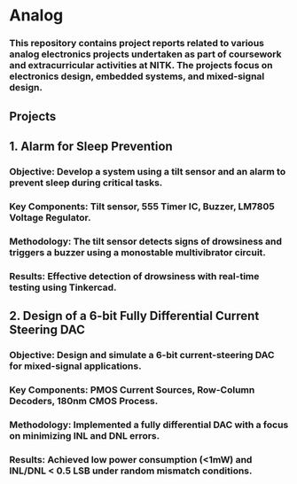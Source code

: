 # Analog

### This repository contains project reports related to various analog electronics projects undertaken as part of coursework and extracurricular activities at NITK. The projects focus on electronics design, embedded systems, and mixed-signal design.

## Projects

## 1. Alarm for Sleep Prevention

### Objective: Develop a system using a tilt sensor and an alarm to prevent sleep during critical tasks.

### Key Components: Tilt sensor, 555 Timer IC, Buzzer, LM7805 Voltage Regulator.

### Methodology: The tilt sensor detects signs of drowsiness and triggers a buzzer using a monostable multivibrator circuit.

### Results: Effective detection of drowsiness with real-time testing using Tinkercad.

## 2. Design of a 6-bit Fully Differential Current Steering DAC

### Objective: Design and simulate a 6-bit current-steering DAC for mixed-signal applications.

### Key Components: PMOS Current Sources, Row-Column Decoders, 180nm CMOS Process.

### Methodology: Implemented a fully differential DAC with a focus on minimizing INL and DNL errors.

### Results: Achieved low power consumption (<1mW) and INL/DNL < 0.5 LSB under random mismatch conditions.

